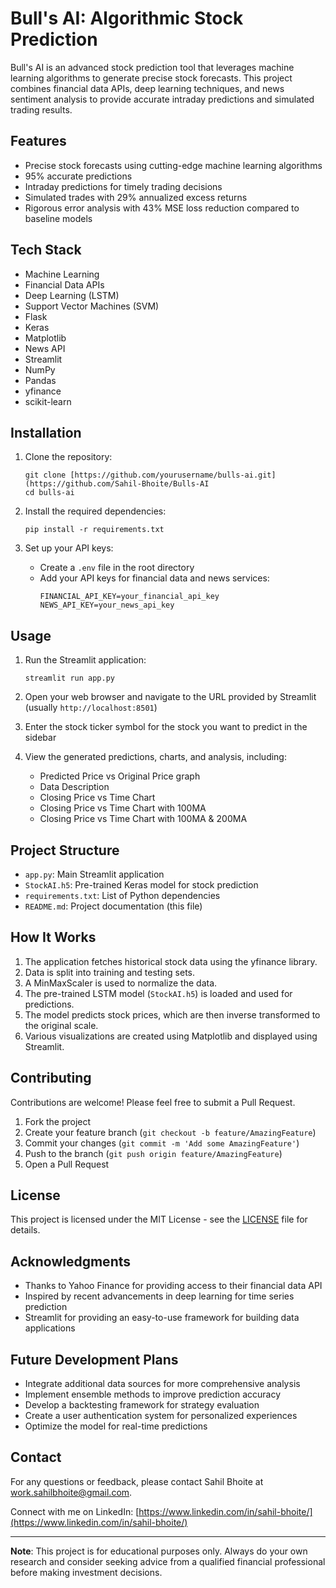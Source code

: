 # Bull's AI: Algorithmic Stock Prediction

Bull's AI is an advanced stock prediction tool that leverages machine learning algorithms to generate precise stock forecasts. This project combines financial data APIs, deep learning techniques, and news sentiment analysis to provide accurate intraday predictions and simulated trading results.

## Features

- Precise stock forecasts using cutting-edge machine learning algorithms
- 95% accurate predictions
- Intraday predictions for timely trading decisions
- Simulated trades with 29% annualized excess returns
- Rigorous error analysis with 43% MSE loss reduction compared to baseline models

## Tech Stack

- Machine Learning
- Financial Data APIs
- Deep Learning (LSTM)
- Support Vector Machines (SVM)
- Flask
- Keras
- Matplotlib
- News API
- Streamlit
- NumPy
- Pandas
- yfinance
- scikit-learn

## Installation

1. Clone the repository:
   ```
   git clone [https://github.com/yourusername/bulls-ai.git](https://github.com/Sahil-Bhoite/Bulls-AI
   cd bulls-ai
   ```

2. Install the required dependencies:
   ```
   pip install -r requirements.txt
   ```

3. Set up your API keys:
   - Create a `.env` file in the root directory
   - Add your API keys for financial data and news services:
     ```
     FINANCIAL_API_KEY=your_financial_api_key
     NEWS_API_KEY=your_news_api_key
     ```

## Usage

1. Run the Streamlit application:
   ```
   streamlit run app.py
   ```

2. Open your web browser and navigate to the URL provided by Streamlit (usually `http://localhost:8501`)

3. Enter the stock ticker symbol for the stock you want to predict in the sidebar

4. View the generated predictions, charts, and analysis, including:
   - Predicted Price vs Original Price graph
   - Data Description
   - Closing Price vs Time Chart
   - Closing Price vs Time Chart with 100MA
   - Closing Price vs Time Chart with 100MA & 200MA

## Project Structure

- `app.py`: Main Streamlit application
- `StockAI.h5`: Pre-trained Keras model for stock prediction
- `requirements.txt`: List of Python dependencies
- `README.md`: Project documentation (this file)

## How It Works

1. The application fetches historical stock data using the yfinance library.
2. Data is split into training and testing sets.
3. A MinMaxScaler is used to normalize the data.
4. The pre-trained LSTM model (`StockAI.h5`) is loaded and used for predictions.
5. The model predicts stock prices, which are then inverse transformed to the original scale.
6. Various visualizations are created using Matplotlib and displayed using Streamlit.

## Contributing

Contributions are welcome! Please feel free to submit a Pull Request.

1. Fork the project
2. Create your feature branch (`git checkout -b feature/AmazingFeature`)
3. Commit your changes (`git commit -m 'Add some AmazingFeature'`)
4. Push to the branch (`git push origin feature/AmazingFeature`)
5. Open a Pull Request

## License

This project is licensed under the MIT License - see the [LICENSE](LICENSE) file for details.

## Acknowledgments

- Thanks to Yahoo Finance for providing access to their financial data API
- Inspired by recent advancements in deep learning for time series prediction
- Streamlit for providing an easy-to-use framework for building data applications

## Future Development Plans

- Integrate additional data sources for more comprehensive analysis
- Implement ensemble methods to improve prediction accuracy
- Develop a backtesting framework for strategy evaluation
- Create a user authentication system for personalized experiences
- Optimize the model for real-time predictions

## Contact

For any questions or feedback, please contact Sahil Bhoite at work.sahilbhoite@gmail.com.

Connect with me on LinkedIn: [https://www.linkedin.com/in/sahil-bhoite/](https://www.linkedin.com/in/sahil-bhoite/)

---

**Note**: This project is for educational purposes only. Always do your own research and consider seeking advice from a qualified financial professional before making investment decisions.
